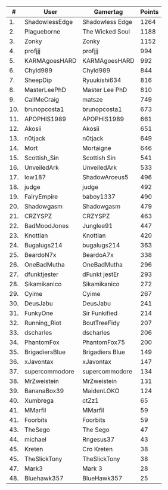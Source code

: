 |#|User|Gamertag|Points|
| --- | --- | --- | --- |
|1.|ShadowlessEdge|Shadowless Edge|1264|
|2.|Plagueborne|The Wicked Soul|1188|
|3.|Zonky|Zonky|1152|
|4.|profjjj|profjjj|994|
|5.|KARMAgoesHARD|KARMAgoesHARD|992|
|6.|Chyld989|Chyld989|844|
|7.|SheepDip|Ryuukishi634|816|
|8.|MasterLeePhD|Master Lee PhD|810|
|9.|CallMeCraig|matsze|749|
|10.|brunopcosta1|brunopcosta1|673|
|11.|APOPHIS1989|APOPHIS1989|661|
|12.|Akosii|Akosii|651|
|13.|n0tjack|n0tjack|649|
|14.|Mort|Mortaigne|646|
|15.|Scottish_Sin|Scottish Sin|541|
|16.|UnveiledArk|UnveiledArk|533|
|17.|low187|ShadowArceus5|496|
|18.|judge|judge|492|
|19.|FairyEmpire|baboy1337|490|
|20.|Shadowgasm|Shadowgasm|479|
|21.|CRZYSPZ|CRZYSPZ|463|
|22.|BadMoodJones|Junglee91|447|
|23.|Knottian|Knottian|420|
|24.|Bugalugs214|bugalugs214|363|
|25.|BeardoN7x|BeardoA7x|338|
|26.|OneBadMutha|OneBadMutha|296|
|27.|dfunktjester|dFunkt jestEr|293|
|28.|Sikamikanico|Sikamikanico|272|
|29.|Cyime|Cyime|267|
|30.|DeusJabu|DeusJabu|241|
|31.|FunkyOne|Sir Funkified|214|
|32.|Running_Riot|BoutTreeFidy|207|
|33.|dscharles|dscharles|206|
|34.|PhantomFox|PhantomFox75|200|
|35.|BrigadiersBlue|Brigadiers Blue|149|
|36.|xJavontax|xJavontax|147|
|37.|supercommodore|supercommodore|134|
|38.|MrZweistein|MrZweistein|131|
|39.|BananaBox39|MaidenLOKO|124|
|40.|Xumbrega|ctZz1|65|
|41.|MMarfil|MMarfil|59|
|41.|Foorbits|Foorbits|59|
|43.|TheSego|The Sego|47|
|44.|michael|Rngesus37|43|
|45.|Kreten|Cro Kreten|38|
|45.|TheSlickTony|TheSlickTony|38|
|47.|Mark3|Mark 3|28|
|48.|Bluehawk357|BlueHawk357|25|